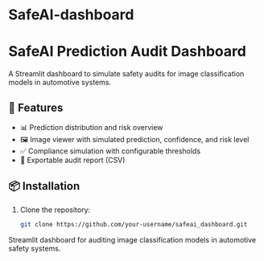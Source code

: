 # SafeAI-dashboard

# SafeAI Prediction Audit Dashboard

A Streamlit dashboard to simulate safety audits for image classification models in automotive systems.

## 🚀 Features

- 📊 Prediction distribution and risk overview
- 🖼️ Image viewer with simulated prediction, confidence, and risk level
- ✅ Compliance simulation with configurable thresholds
- 📄 Exportable audit report (CSV)

## 📦 Installation

1. Clone the repository:
   ```bash
   git clone https://github.com/your-username/safeai_dashboard.git
Streamlit dashboard for auditing image classification models in automotive safety systems.
